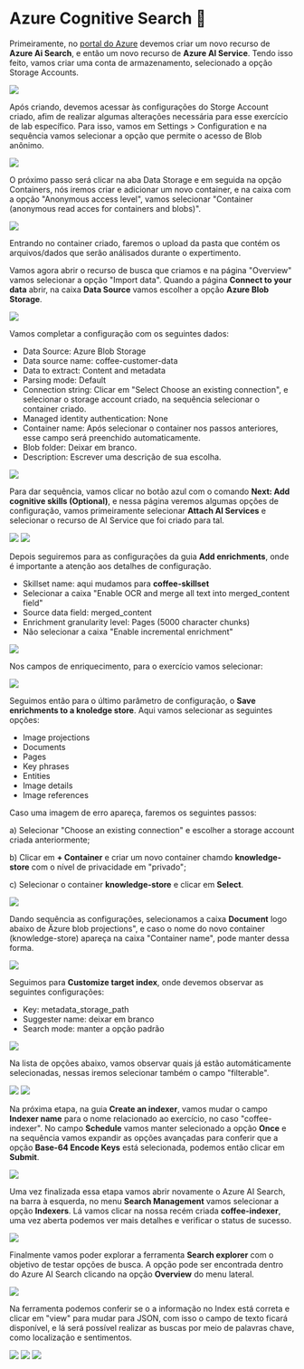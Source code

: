 # Azure Cognitive Search 🔎

Primeiramente, no [portal do Azure](https://portal.azure.com) devemos criar um novo recurso de **Azure Ai Search**, e então um novo recurso de **Azure AI Service**. Tendo isso feito, vamos criar uma conta de armazenamento, selecionado a opção Storage Accounts.

<img src="Im1.png">

Após criando, devemos acessar às configurações do Storge Account criado, afim de realizar algumas alterações necessária para esse exercício de lab específico. Para isso, vamos em Settings > Configuration e na sequência vamos selecionar a opção que permite o acesso de Blob anônimo. 

<img src= "Im2.png">

O próximo passo será clicar na aba Data Storage e em seguida na opção Containers, nós iremos criar e adicionar um novo container, e na caixa com a opção "Anonymous access level", vamos selecionar "Container (anonymous read acces for containers and blobs)".

<img src= "Im3.png">

Entrando no container criado, faremos o upload da pasta que contém os arquivos/dados que serão análisados durante o expertimento.

Vamos agora abrir o recurso de busca que criamos e na página "Overview" vamos selecionar a opção "Import data". Quando a página **Connect to your data** abrir, na caixa **Data Source** vamos escolher a opção **Azure Blob Storage**.

<img src= "Im5.png">


Vamos completar a configuração com os seguintes dados:

* Data Source: Azure Blob Storage
* Data source name: coffee-customer-data
* Data to extract: Content and metadata
* Parsing mode: Default
* Connection string: Clicar em "Select Choose an existing connection", e selecionar o storage account criado, na sequência selecionar o container criado. 
* Managed identity authentication: None
* Container name: Após selecionar o container nos passos anteriores, esse campo será preenchido automaticamente.
* Blob folder: Deixar em branco.
* Description: Escrever uma descrição de sua escolha.

<img src= "Im6.png">

Para dar sequência, vamos clicar no botão azul com o comando **Next: Add cognitive skills (Optional)**, e nessa página veremos algumas opções de configuração, vamos primeiramente selecionar **Attach AI Services** e selecionar o recurso de AI Service que foi criado para tal. 

<img src= "Im7.png">

<img src= "Im8.png">

Depois seguiremos para as configurações da guia **Add enrichments**, onde é importante a atenção aos detalhes de configuração. 

* Skillset name: aqui mudamos para **coffee-skillset**
* Selecionar a caixa "Enable OCR and merge all text into merged_content field"
* Source data field: merged_content
* Enrichment granularity level: Pages (5000 character chunks)
* Não selecionar a caixa "Enable incremental enrichment"

<img src= "Im9.png">

Nos campos de enriquecimento, para o exercício vamos selecionar: 

<img src= "Im10.png">

Seguimos então para o último parâmetro de configuração, o **Save enrichments to a knoledge store**. Aqui vamos selecionar as seguintes opções:

* Image projections
* Documents
* Pages
* Key phrases
* Entities
* Image details
* Image references

Caso uma imagem de erro apareça, faremos os seguintes passos:

a) Selecionar "Choose an existing connection" e escolher a storage account criada anteriormente;

b) Clicar em **+ Container** e criar um novo container chamdo **knowledge-store** com o nível de privacidade em "privado";

c) Selecionar o container **knowledge-store** e clicar em **Select**.

<img src= "Im11.png">

Dando sequência as configurações, selecionamos a caixa **Document** logo abaixo de Äzure blob projections", e caso o nome do novo container (knowledge-store) apareça na caixa "Container name", pode manter dessa forma.

<img src= "Im12.png">

Seguimos para **Customize target index**, onde devemos observar as seguintes configurações:

* Key: metadata_storage_path
* Suggester name: deixar em branco
* Search mode: manter a opção padrão

<img src= "Im13.png">

Na lista de opções abaixo, vamos observar quais já estão automáticamente selecionadas, nessas iremos selecionar também o campo "filterable".

<img src= "Im14.png">

<img src= "Im15.png">

Na próxima etapa, na guia **Create an indexer**, vamos mudar o campo **Indexer name** para o nome relacionado ao exercício, no caso "coffee-indexer". No campo **Schedule** vamos manter selecionado a opção **Once** e na sequência vamos expandir as opções avançadas para conferir que a opção **Base-64 Encode Keys** está selecionada, podemos então clicar em **Submit**.

<img src= "Im16.png">

Uma vez finalizada essa etapa vamos abrir novamente o Azure AI Search, na barra à esquerda, no menu **Search Management** vamos selecionar a opção **Indexers**. Lá vamos clicar na nossa recém criada **coffee-indexer**, uma vez aberta podemos ver mais detalhes e verificar o status de sucesso. 

<img src= "Im17.png">

Finalmente vamos poder explorar a ferramenta **Search explorer** com o objetivo de testar opções de busca. A opção pode ser encontrada  dentro do Azure AI Search  clicando na opção **Overview** do menu lateral.

<img src= "Im18.png">

Na ferramenta podemos conferir se o a informação no Index está correta e clicar em "view" para mudar para JSON, com isso o campo de texto ficará disponível, e lá será possível realizar as buscas por meio de palavras chave, como localização e sentimentos.

<img src= "Im19.png">

<img src= "Im20.png">

<img src= "Im21.png">




